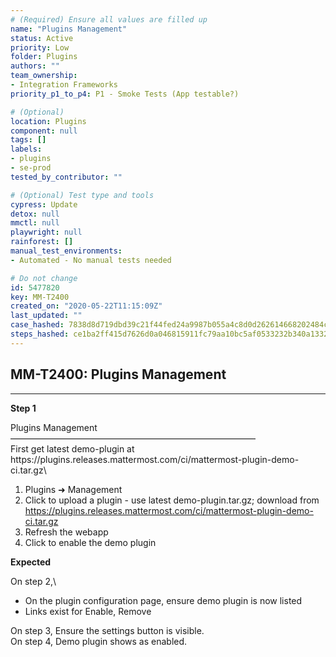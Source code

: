 ```yaml
---
# (Required) Ensure all values are filled up
name: "Plugins Management"
status: Active
priority: Low
folder: Plugins
authors: ""
team_ownership: 
- Integration Frameworks
priority_p1_to_p4: P1 - Smoke Tests (App testable?)

# (Optional)
location: Plugins
component: null
tags: []
labels: 
- plugins
- se-prod
tested_by_contributor: ""

# (Optional) Test type and tools
cypress: Update
detox: null
mmctl: null
playwright: null
rainforest: []
manual_test_environments: 
- Automated - No manual tests needed

# Do not change
id: 5477820
key: MM-T2400
created_on: "2020-05-22T11:15:09Z"
last_updated: ""
case_hashed: 7838d8d719dbd39c21f44fed24a9987b055a4c8d0d262614668202484c48db40bedf72434840d65df8c84e9b78327e0b
steps_hashed: ce1ba2ff415d7626d0a046815911fc79aa10bc5af0533232b340a1332493d939766eb230c75281cb6d1e84d17cb314e8
---
```


<!-- (Auto-generated) Based on frontmatter's "key" and "name" -->

## MM-T2400: Plugins Management

---

**Step 1**

Plugins Management\
————————————————————————————\
First get latest demo-plugin at https\://plugins.releases.mattermost.com/ci/mattermost-plugin-demo-ci.tar.gz\\

1. Plugins ➜ Management
2. Click to upload a plugin - use latest demo-plugin.tar.gz; download from <https://plugins.releases.mattermost.com/ci/mattermost-plugin-demo-ci.tar.gz>
3. Refresh the webapp
4. Click to enable the demo plugin

**Expected**

On step 2,\\

- On the plugin configuration page, ensure demo plugin is now listed
- Links exist for Enable, Remove

On step 3, Ensure the settings button is visible.\
On step 4, Demo plugin shows as enabled.
